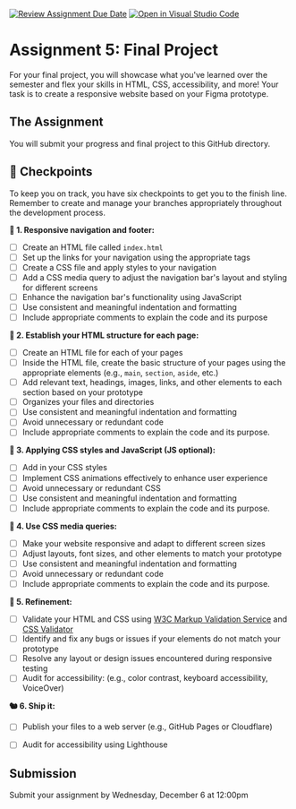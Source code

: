 [![Review Assignment Due Date](https://classroom.github.com/assets/deadline-readme-button-24ddc0f5d75046c5622901739e7c5dd533143b0c8e959d652212380cedb1ea36.svg)](https://classroom.github.com/a/ICQGwFU3)
[![Open in Visual Studio Code](https://classroom.github.com/assets/open-in-vscode-718a45dd9cf7e7f842a935f5ebbe5719a5e09af4491e668f4dbf3b35d5cca122.svg)](https://classroom.github.com/online_ide?assignment_repo_id=12797315&assignment_repo_type=AssignmentRepo)
# Assignment 5: Final Project
For your final project, you will showcase what you've learned over the semester and flex your skills in HTML, CSS, accessibility, and more! Your task is to create a responsive website based on your Figma prototype.

## The Assignment
You will submit your progress and final project to this GitHub directory.   

## 🏁 Checkpoints
To keep you on track, you have six checkpoints to get you to the finish line. Remember to create and manage your branches appropriately throughout the development process.   

**📍 1. Responsive navigation and footer:**  
   - [ ] Create an HTML file called `index.html`
   - [ ] Set up the links for your navigation using the appropriate tags
   - [ ] Create a CSS file and apply styles to your navigation
   - [ ] Add a CSS media query to adjust the navigation bar's layout and styling for different screens
   - [ ] Enhance the navigation bar's functionality using JavaScript
   - [ ] Use consistent and meaningful indentation and formatting
   - [ ] Include appropriate comments to explain the code and its purpose

**🧰 2. Establish your HTML structure for each page:**   
   - [ ] Create an HTML file for each of your pages
   - [ ] Inside the HTML file, create the basic structure of your pages using the appropriate elements (e.g., `main`, `section`, `aside`, etc.)
   - [ ] Add relevant text, headings, images, links, and other elements to each section based on your prototype
   - [ ] Organizes your files and directories
   - [ ] Use consistent and meaningful indentation and formatting
   - [ ] Avoid unnecessary or redundant code
   - [ ] Include appropriate comments to explain the code and its purpose.

**🎨 3. Applying CSS styles and JavaScript (JS optional):**
   - [ ] Add in your CSS styles
   - [ ] Implement CSS animations effectively to enhance user experience
   - [ ] Avoid unnecessary or redundant CSS
   - [ ] Use consistent and meaningful indentation and formatting
   - [ ] Include appropriate comments to explain the code and its purpose.

**📱 4. Use CSS media queries:**
   - [ ] Make your website responsive and adapt to different screen sizes
   - [ ] Adjust layouts, font sizes, and other elements to match your prototype
   - [ ] Use consistent and meaningful indentation and formatting
   - [ ] Avoid unnecessary or redundant code
   - [ ] Include appropriate comments to explain the code and its purpose.

**🔬 5. Refinement:**
   - [ ] Validate your HTML and CSS using [W3C Markup Validation Service](https://validator.w3.org/) and [CSS Validator](https://jigsaw.w3.org/css-validator/)
   - [ ] Identify and fix any bugs or issues if your elements do not match your prototype
   - [ ] Resolve any layout or design issues encountered during responsive testing
   - [ ] Audit for accessibility: (e.g., color contrast, keyboard accessibility, VoiceOver)

**🐿 6. Ship it:**
   - [ ] Publish your files to a web server (e.g., GitHub Pages or Cloudflare)
   - [ ] Audit for accessibility using Lighthouse


## Submission
Submit your assignment by Wednesday, December 6 at 12:00pm
